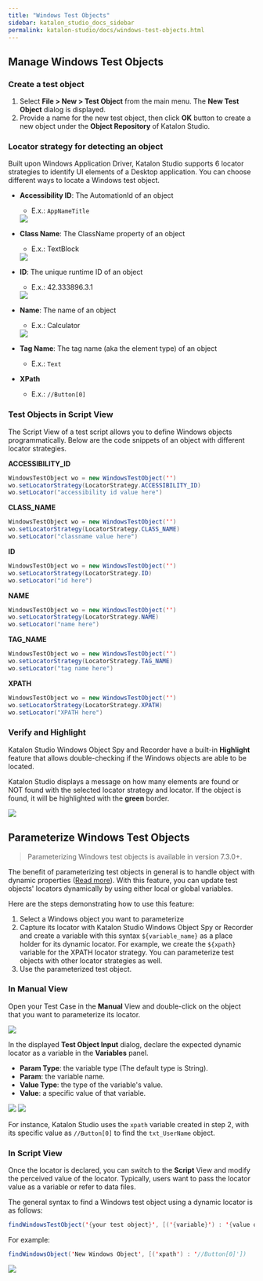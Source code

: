 ```yaml
---
title: "Windows Test Objects"
sidebar: katalon_studio_docs_sidebar
permalink: katalon-studio/docs/windows-test-objects.html
---
```


## Manage Windows Test Objects

### Create a test object

1. Select **File > New > Test Object** from the main menu. The **New Test Object** dialog is displayed.
2. Provide a name for the new test object, then click **OK** button to create a new object under the **Object Repository** of Katalon Studio.

### Locator strategy for detecting an object

Built upon Windows Application Driver, Katalon Studio supports 6 locator strategies to identify UI elements of a Desktop application. You can choose different ways to locate a Windows test object.

* **Accessibility ID**: The AutomationId of an object

  * E.x.: `AppNameTitle`
  <img src="https://github.com/katalon-studio/docs-images/raw/master/katalon-studio/docs/windows-test-objects/accessibility-id.png" width="" height="">

* **Class Name**: The ClassName property of an object

  * E.x.: TextBlock
  <img src="https://github.com/katalon-studio/docs-images/raw/master/katalon-studio/docs/windows-test-objects/class-name.png" width="" height="">

* **ID**: The unique runtime ID of an object

  * E.x.: 42.333896.3.1
  <img src="https://github.com/katalon-studio/docs-images/raw/master/katalon-studio/docs/windows-test-objects/runtime-id.png" width="" height="">

* **Name**: The name of an object

  * E.x.: Calculator
  <img src="https://github.com/katalon-studio/docs-images/raw/master/katalon-studio/docs/windows-test-objects/name.png" width="" height="">

* **Tag Name**: The tag name (aka the element type) of an object

  * E.x.: `Text`
  <img src="" width="" height="">

* **XPath**

  * E.x.: `//Button[0]`
  <img src="" width="" height="">

### Test Objects in Script View

The Script View of a test script allows you to define Windows objects programmatically. Below are the code snippets of an object with different locator strategies.

**ACCESSIBILITY_ID**

```java
WindowsTestObject wo = new WindowsTestObject('')
wo.setLocatorStrategy(LocatorStrategy.ACCESSIBILITY_ID)
wo.setLocator("accessibility id value here")
```

**CLASS_NAME**

```java
WindowsTestObject wo = new WindowsTestObject('')
wo.setLocatorStrategy(LocatorStrategy.CLASS_NAME)
wo.setLocator("classname value here")
```

**ID**

```java
WindowsTestObject wo = new WindowsTestObject('')
wo.setLocatorStrategy(LocatorStrategy.ID)
wo.setLocator("id here")
```

**NAME** 

```java
WindowsTestObject wo = new WindowsTestObject('')
wo.setLocatorStrategy(LocatorStrategy.NAME)
wo.setLocator("name here")
```

**TAG_NAME** 

```java
WindowsTestObject wo = new WindowsTestObject('')
wo.setLocatorStrategy(LocatorStrategy.TAG_NAME)
wo.setLocator("tag name here")
```

**XPATH**

```java
WindowsTestObject wo = new WindowsTestObject('')
wo.setLocatorStrategy(LocatorStrategy.XPATH)
wo.setLocator("XPATH here")
```

### Verify and Highlight

Katalon Studio Windows Object Spy and Recorder have a built-in **Highlight** feature that allows double-checking if the Windows objects are able to be located.

Katalon Studio displays a message on how many elements are found or NOT found with the selected locator strategy and locator. If the object is found, it will be highlighted with the **green** border.

<img src="https://github.com/katalon-studio/docs-images/raw/master/katalon-studio/docs/windows-test-objects/name-highlight.png" width="" height="">

## Parameterize Windows Test Objects

> Parameterizing Windows test objects is available in version 7.3.0+.

The benefit of parameterizing test objects in general is to handle object with dynamic properties ([Read more](https://docs.katalon.com/katalon-studio/docs/manage-web-test-object.html#parameterize-web-test-objects)). With this feature, you can update test objects' locators dynamically by using either local or global variables.

Here are the steps demonstrating how to use this feature:

1. Select a Windows object you want to parameterize
2. Capture its locator with Katalon Studio Windows Object Spy or Recorder and create a variable with this syntax `${variable_name}` as a place holder for its dynamic locator. For example, we create the `${xpath}` variable for the XPATH locator strategy. You can parameterize test objects with other locator strategies as well.
3. Use the parameterized test object.

### In Manual View

Open your Test Case in the **Manual** View and double-click on the object that you want to parameterize its locator.

<img src="https://github.com/katalon-studio/docs-images/raw/master/katalon-studio/docs/windows-test-objects/img_manual.png" width="" height="">

In the displayed **Test Object Input** dialog, declare the expected dynamic locator as a variable in the **Variables** panel.

* **Param Type**: the variable type (The default type is String).
* **Param**: the variable name.
* **Value Type**: the type of the variable's value.
* **Value**: a specific value of that variable.

<img src="https://github.com/katalon-studio/docs-images/raw/master/katalon-studio/docs/windows-test-objects/img_test_object_input.png" width="" height="">

<img src="https://github.com/katalon-studio/docs-images/raw/master/katalon-studio/docs/windows-test-objects/img_variables.png" width="" height="">

For instance, Katalon Studio uses the `xpath` variable created in step 2, with its specific value as `//Button[0]` to find the `txt_UserName` object.

### In Script View

Once the locator is declared, you can switch to the **Script** View and modify the perceived value of the locator. Typically, users want to pass the locator value as a variable or refer to data files.

The general syntax to find a Windows test object using a dynamic locator is as follows:

```java
findWindowsTestObject('{your test object}', [('{variable}') : '{value of variable}'])
```

For example:

```java
findWindowsObject('New Windows Object', [('xpath') : '//Button[0]'])
```

<img src="https://github.com/katalon-studio/docs-images/raw/master/katalon-studio/docs/windows-test-objects/img_script_view.png" width="" height="">